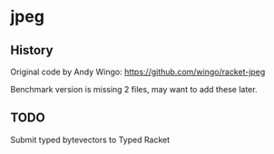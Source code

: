 jpeg
===



History
---

Original code by Andy Wingo: <https://github.com/wingo/racket-jpeg>

Benchmark version is missing 2 files, may want to add these later.



TODO
---

Submit typed bytevectors to Typed Racket
